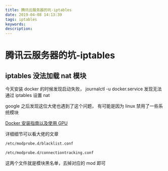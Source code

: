 ```yaml
---
title: 腾讯云服务器的坑-iptables
date: 2019-04-08 14:13:39
tags: iptables
keywords:
description:
---
```


# 腾讯云服务器的坑-iptables

## iptables 没法加载 nat 模块

今天安装 docker 的时候发现启动失败， journalctl -u docker.service 发现无法通过 iptables 设置 nat

google 之后发现这位大佬也遇到了这个问题， 有可能是因为 linux 禁用了一些系统模块

[Docker 安装指南以及使用 GPU](https://bluesmilery.github.io/blogs/252e6902/)

详细细节可以看大佬的文章

```bash
/etc/modprobe.d/blacklist.conf

/etc/modprobe.d/connectiontracking.conf

```

这两个文件就是模块黑名单，去掉对应的 mod 即可
